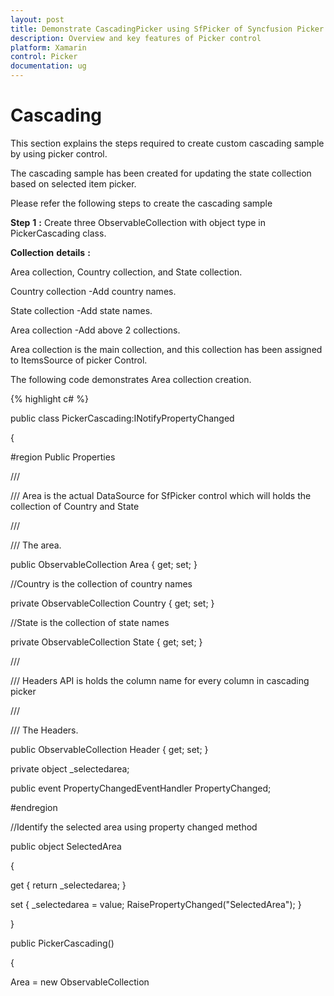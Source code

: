 ```yaml
---
layout: post
title: Demonstrate CascadingPicker using SfPicker of Syncfusion Picker control for Xamarin.Forms
description: Overview and key features of Picker control
platform: Xamarin
control: Picker
documentation: ug
---
```



# Cascading

This section explains the steps required to create custom cascading sample by using picker control.

The cascading sample has been created for updating the state collection based on selected item picker.

Please refer the  following steps to create the cascading sample 

**Step** **1** **:** Create three ObservableCollection with object type in PickerCascading class. 

**Collection** **details** **:** 

Area collection, Country collection, and State collection.

Country collection -Add country names.

State collection -Add state names.

Area collection -Add above  2 collections.

Area collection is the main collection, and this collection has been assigned to ItemsSource of picker Control.

The following code demonstrates Area collection creation.

{% highlight c# %}


public class PickerCascading:INotifyPropertyChanged

{

#region Public Properties

/// <summary>

/// Area is the actual DataSource for SfPicker control which will holds the collection of Country and State

/// </summary>

/// <value>The area.</value>

public ObservableCollection<object> Area { get; set; }

//Country is the collection of country names

private ObservableCollection<object> Country { get; set; }

//State is the collection of state names

private ObservableCollection<object> State { get; set; }

/// <summary>

/// Headers API is holds the column name for every column in cascading picker

/// </summary>

/// <value>The Headers.</value>

public ObservableCollection<string> Header { get; set; }

private object _selectedarea;

public event PropertyChangedEventHandler PropertyChanged;

#endregion

//Identify the selected area using property changed method

public object SelectedArea

{

get { return _selectedarea; }

set { _selectedarea = value; RaisePropertyChanged("SelectedArea"); }

}

public PickerCascading()

{

Area = new ObservableCollection<object>();

Header = new ObservableCollection<string>();

Country = new ObservableCollection<object>();

State = new ObservableCollection<object>();

//populate Countries

Country.Add("UK");

Country.Add("USA");

Country.Add("India");

Country.Add("UAE");

Country.Add("Germany");

//populate states

State.Add("London");

State.Add("Manchester");

State.Add("Cambridge");

State.Add("Edinburgh");

State.Add("Glasgow");

State.Add("Birmingham");

Area.Add(Country);

Area.Add(State);

SelectedArea = new ObservableCollection<object>() { "UK", "London" };

}

//Hooked when changes occurred 

public void RaisePropertyChanged(string name)

{

if (PropertyChanged != null)

PropertyChanged(this, new PropertyChangedEventArgs(name));

}

}

{% endhighlight %}

**Step** **2** **:** Update the state collection  based on selected item of country name by using the Selection changed event of picker control.

{% highlight c# %}

private void picker_SelectionChanged(object sender, Syncfusion.SfPicker.XForms.SelectionChangedEventArgs e)

{

if (picker.ItemsSource != null && e.NewValue is IList && (picker.ItemsSource as IList).Count > 1 && CurrentItem != (e.NewValue as IList)[0].ToString())
            {
                //Updated the second column collection based on first column selected value.
                (picker.ItemsSource as ObservableCollection<object>).RemoveAt(1);
                (picker.ItemsSource as ObservableCollection<object>).Add(GetCountry((e.NewValue as IList)[0].ToString()));
            }

}

{% endhighlight %}

**Step** **3** **:** Define column headers as  “Country” and  “State” by using ColumnHeaderText property of picker control. The following code demonstrates how to define header for each column of picker control.

{% highlight c# %}

public class PickerCascading:INotifyPropertyChanged

{           

/// <summary>

/// Headers API is holds the column name for every column in cascading picker

/// </summary>

/// <value>The Headers.</value>

public ObservableCollection<string> Header { get; set; }

public PickerCascading()

{

Header = new ObservableCollection<string>();

Header.Add("Country");

Header.Add("State");

}

}

{% endhighlight %}

**Step** **4** **:** Add the cascading picker control in main page of XAML. Please refer the following code snippets.

{% tabs %}
{% highlight xaml %}
<ContentPage

x:Class="CascadingPicker.MainPage"

xmlns="http://xamarin.com/schemas/2014/forms"

xmlns:x="http://schemas.microsoft.com/winfx/2009/xaml"

xmlns:local="clr-namespace:CascadingPicker"

xmlns:syncfusion="clr-namespace:Syncfusion.SfPicker.XForms;assembly=Syncfusion.SfPicker.XForms">

<ContentPage.BindingContext>

<local:PickerCascading />

</ContentPage.BindingContext>

<ContentPage.Content>

<Grid HorizontalOptions="Center" VerticalOptions="Center">

<StackLayout>

<Button

Clicked="Button_Clicked"

HeightRequest="40"

Text="Open Picker"

WidthRequest="200" />

</StackLayout>

<syncfusion:SfPicker

x:Name="picker"

ColumnHeaderText="{Binding Header}"

HeaderText="Select your Area"

HeightRequest="350"

ItemsSource="{Binding Area}"

PickerHeight="250"

PickerMode="Dialog"

PickerWidth="280"

SelectedItem="{Binding SelectedArea}"

SelectionChanged="picker_SelectionChanged"

ShowColumnHeader="True"

WidthRequest="300" />

</Grid>

</ContentPage.Content>

</ContentPage>



{% endhighlight %}


{% highlight c# %}

Grid mainGrid = new Grid();
            mainGrid.HorizontalOptions = LayoutOptions.Center;
            mainGrid.VerticalOptions = LayoutOptions.Center;
            StackLayout mainStack = new StackLayout();
            mainStack.VerticalOptions = LayoutOptions.Center;
            mainStack.HorizontalOptions = LayoutOptions.Center;
            Button button = new Button();
            button.HeightRequest = 40;
            button.Text = "Open Picker";
            button.WidthRequest = 200;
            mainStack.Children.Add(button);
            SfPicker picker = new SfPicker();
            picker.HeaderText = "Select your Area";
            picker.HeightRequest = 350;
            picker.PickerHeight = 250;
            picker.PickerMode = PickerMode.Dialog;
            picker.PickerWidth = 280;
            picker.SelectionChanged += Picker_SelectionChanged;
            picker.ShowColumnHeader = true;
            picker.SetBinding(Picker.SelectedItemProperty, "SelectedArea");
            picker.SetBinding(Picker.ItemsSourceProperty, "Area");
            picker.SetBinding(Picker.ColumnHeaderText, "Header");
            picker.ShowFooter = true;
            picker.WidthRequest = 300;
            mainGrid.Children.Add(mainStack);
            mainGrid.Children.Add(picker);
            this.Content = mainGrid;

{% endhighlight %}
{% endtabs %}

The code in the code behind is as follows.

{% highlight c# %}

public partial class MainPage : ContentPage

{

string CurrentItem;

public MainPage()

{

InitializeComponent();

}

private void Button_Clicked(object sender, EventArgs e)

{

picker.IsOpen = true;

}

}

{% endhighlight %}

The following screenshot illustrates the output of above code snippets.

![cascading](images/cascading_img1.jpeg)


You can download the sample for reference from the following link.

Sample link: [CascadingSample](http://www.syncfusion.com/downloads/support/directtrac/general/ze/CascadingPicker1912069530.zip)

